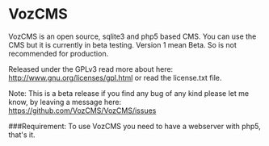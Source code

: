 VozCMS
======

VozCMS is an open source, sqlite3 and php5 based CMS.
You can use the CMS but it is currently in beta testing.
Version 1 mean Beta. So is not recommended for production.

Released under the GPLv3 read more about here: http://www.gnu.org/licenses/gpl.html or read the license.txt file.

Note: This is a beta release if you find any bug of any kind please let me know, by leaving a message here: https://github.com/VozCMS/VozCMS/issues

###Requirement: 
To use VozCMS you need to have a webserver with php5, that's it.